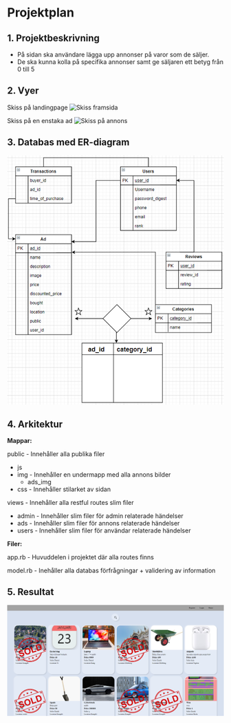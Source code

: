 # Projektplan

## 1. Projektbeskrivning
* På sidan ska användare lägga upp annonser på varor som de säljer.
* De ska kunna kolla på specifika annonser samt ge säljaren ett betyg från 0 till 5
## 2. Vyer
Skiss på landingpage
![Skiss framsida](https://i.imgur.com/I6jGW0l.png)

Skiss på en enstaka ad
![Skiss på annons](https://i.imgur.com/YjhzG6k.png)
## 3. Databas med ER-diagram 
![ER-diagram](misc/ER-Diagram.png)
## 4. Arkitektur
__Mappar:__

public - Innehåller alla publika filer
* js 
* img - Innehåller en undermapp med alla annons bilder
  * ads_img
* css - Innehåller stilarket av sidan

views - Innehåller alla restful routes slim filer
* admin - Innehåller slim filer för admin relaterade händelser
* ads - Innehåller slim filer för annons relaterade händelser
* users - Innehåller slim filer för användar relaterade händelser

__Filer:__

app.rb - Huvuddelen i projektet där alla routes finns

model.rb - Inehåller alla databas förfrågningar + validering av information

## 5. Resultat
![Landingpage](landingpage.png)
